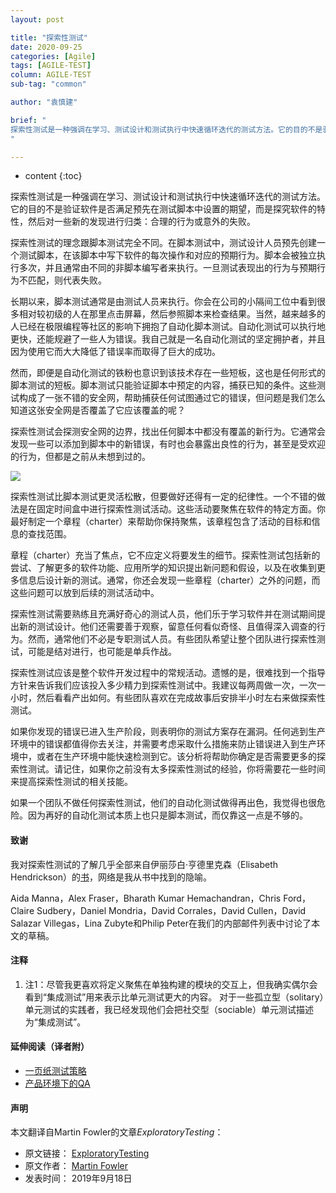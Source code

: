 ```yaml
---
layout: post

title: "探索性测试"
date: 2020-09-25
categories: [Agile]
tags: [AGILE-TEST]
column: AGILE-TEST
sub-tag: "common"

author: "袁慎建"

brief: "
探索性测试是一种强调在学习、测试设计和测试执行中快速循环迭代的测试方法。它的目的不是验证软件是否满足预先在测试脚本中设置的期望，而是探究软件的特性，然后对一些新的发现进行归类：合理的行为，还是意料之外的失败。
"

---
```


* content
{:toc}

探索性测试是一种强调在学习、测试设计和测试执行中快速循环迭代的测试方法。它的目的不是验证软件是否满足预先在测试脚本中设置的期望，而是探究软件的特性，然后对一些新的发现进行归类：合理的行为或意外的失败。

探索性测试的理念跟脚本测试完全不同。在脚本测试中，测试设计人员预先创建一个测试脚本，在该脚本中写下软件的每次操作和对应的预期行为。脚本会被独立执行多次，并且通常由不同的非脚本编写者来执行。一旦测试表现出的行为与预期行为不匹配，则代表失败。

长期以来，脚本测试通常是由测试人员来执行。你会在公司的小隔间工位中看到很多相对较初级的人在那里点击屏幕，然后参照脚本来检查结果。当然，越来越多的人已经在极限编程等社区的影响下拥抱了自动化脚本测试。自动化测试可以执行地更快，还能规避了一些人为错误。我自己就是一名自动化测试的坚定拥护者，并且因为使用它而大大降低了错误率而取得了巨大的成功。

然而，即便是自动化测试的铁粉也意识到该技术存在一些短板，这也是任何形式的脚本测试的短板。脚本测试只能验证脚本中预定的内容，捕获已知的条件。这些测试构成了一张不错的安全网，帮助捕获任何试图通过它的错误，但问题是我们怎么知道这张安全网是否覆盖了它应该覆盖的呢？

探索性测试会探测安全网的边界，找出任何脚本中都没有覆盖的新行为。它通常会发现一些可以添加到脚本中的新错误，有时也会暴露出良性的行为，甚至是受欢迎的行为，但都是之前从未想到过的。


![](https://martinfowler.com/bliki/images/exploratoryTesting/sketch.png)


探索性测试比脚本测试更灵活松散，但要做好还得有一定的纪律性。一个不错的做法是在固定时间盒中进行探索性测试活动。这些活动要聚焦在软件的特定方面。你最好制定一个章程（charter）来帮助你保持聚焦，该章程包含了活动的目标和信息的查找范围。

章程（charter）充当了焦点，它不应定义将要发生的细节。探索性测试包括新的尝试、了解更多的软件功能、应用所学的知识提出新问题和假设，以及在收集到更多信息后设计新的测试。通常，你还会发现一些章程（charter）之外的问题，而这些问题可以放到后续的测试活动中。

探索性测试需要熟练且充满好奇心的测试人员，他们乐于学习软件并在测试期间提出新的测试设计。他们还需要善于观察，留意任何看似奇怪、且值得深入调查的行为。然而，通常他们不必是专职测试人员。有些团队希望让整个团队进行探索性测试，可能是结对进行，也可能是单兵作战。

探索性测试应该是整个软件开发过程中的常规活动。遗憾的是，很难找到一个指导方针来告诉我们应该投入多少精力到探索性测试中。我建议每两周做一次，一次一小时，然后看看产出如何。有些团队喜欢在完成故事后安排半小时左右来做探索性测试。

如果你发现的错误已进入生产阶段，则表明你的测试方案存在漏洞。任何逃到生产环境中的错误都值得你去关注，并需要考虑采取什么措施来防止错误进入到生产环境中，或​​者在生产环境中能快速检测到它。该分析将帮助你确定是否需要更多的探索性测试。请记住，如果你之前没有太多探索性测试的经验，你将需要花一些时间来提高探索性测试的相关技能。

如果一个团队不做任何探索性测试，他们的自动化测试做得再出色，我觉得也很危险。因为再好的自动化测试本质上也只是脚本测试，而仅靠这一点是不够的。

#### 致谢
我对探索性测试的了解几乎全部来自伊丽莎白·亨德里克森（Elisabeth Hendrickson）的[书](https://www.amazon.com/gp/product/1937785025?ie=UTF8&tag=martinfowlerc-20&linkCode=as2&camp=1789&creative=9325&creativeASIN=1937785025)，网络是我从书中找到的隐喻。

Aida Manna，Alex Fraser，Bharath Kumar Hemachandran，Chris Ford，Claire Sudbery，Daniel Mondria，David Corrales，David Cullen，David Salazar Villegas，Lina Zubyte和Philip Peter在我们的内部邮件列表中讨论了本文的草稿。


#### 注释
1. 注1：尽管我更喜欢将定义聚焦在单独构建的模块的交互上，但我确实偶尔会看到“集成测试”用来表示比单元测试更大的内容。 对于一些孤立型（solitary）单元测试的实践者，我已经发现他们会把社交型（sociable）单元测试描述为“集成测试”。

#### 延伸阅读（译者附）
- [一页纸测试策略](https://insights.thoughtworks.cn/test-strategy-one-page/)
- [产品环境下的QA](https://insights.thoughtworks.cn/qa-in-production-practice/)

#### 声明
本文翻译自Martin Fowler的文章*ExploratoryTesting*：

- 原文链接： [ExploratoryTesting](https://martinfowler.com/bliki/ExploratoryTesting.html)
- 原文作者： [Martin Fowler](https://martinfowler.com/)
- 发表时间： 2019年9月18日
